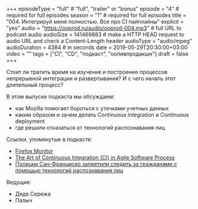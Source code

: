 +++
episodeType = "full" # "full", "trailer" or "bonus"
episode = "4" # required for full episodes
season = "1" # required for full episodes
title = "004. Интегрируй меня полностью. Все про CI пайплaйны"
explicit = "yes"
audio = "https://ooprod.ru/audio/ooprod-004.mp3" # full URL to podcast audio
audioSize = 141469883 # make a HTTP HEAD request to audio URL and check a Content-Length header
audioType = "audio/mpeg"
audioDuration = 4384 # in seconds
date = 2019-05-29T20:30:00+03:00
video = ""
tags = ["CI", "CD", "подкаст", "оопивпродакшн"]
draft = false
+++

Стоит ли тратить время на изучение и построение процессов непрерывной интеграции и развертывания?
И с чего начать этот длительный процесс?

<!--more-->

В этом выпуске подкаста мы обсуждаем:

- как Mozilla помогает бороться с утечками учетных данных
- каким образом и зачем делать Continuous integration и Continuous deployment
- где решили отказаться от технологий распознавания лиц

Ссылки, упомянутые в подкасте:

- [Firefox Monitor](https://monitor.firefox.com/)
- [The Art of Continuous Integration (CI) in Agile Software Process](https://medium.com/@realsure10/the-art-of-continuous-integration-ci-in-agile-software-process-2f908ed5e921)
- [Полиции Сан-Франциско запретили следить за гражданами с помощью технологий распознавания лиц](https://nplus1.ru/news/2019/05/15/sf-recognition-ban)

Ведущие:

- Дядя Сережа
- Палыч
